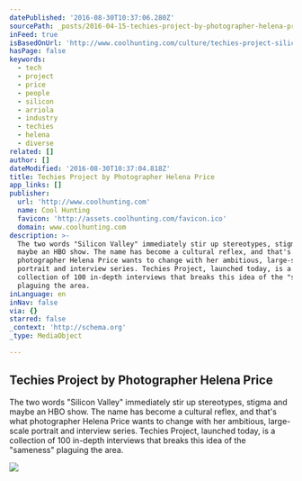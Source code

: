 ```yaml
---
datePublished: '2016-08-30T10:37:06.280Z'
sourcePath: _posts/2016-04-15-techies-project-by-photographer-helena-price.md
inFeed: true
isBasedOnUrl: 'http://www.coolhunting.com/culture/techies-project-silicon-valley-interviews'
hasPage: false
keywords:
  - tech
  - project
  - price
  - people
  - silicon
  - arriola
  - industry
  - techies
  - helena
  - diverse
related: []
author: []
dateModified: '2016-08-30T10:37:04.818Z'
title: Techies Project by Photographer Helena Price
app_links: []
publisher:
  url: 'http://www.coolhunting.com'
  name: Cool Hunting
  favicon: 'http://assets.coolhunting.com/favicon.ico'
  domain: www.coolhunting.com
description: >-
  The two words "Silicon Valley" immediately stir up stereotypes, stigma and
  maybe an HBO show. The name has become a cultural reflex, and that's what
  photographer Helena Price wants to change with her ambitious, large-scale
  portrait and interview series. Techies Project, launched today, is a
  collection of 100 in-depth interviews that breaks this idea of the "sameness"
  plaguing the area.
inLanguage: en
inNav: false
via: {}
starred: false
_context: 'http://schema.org'
_type: MediaObject

---
```

<article style=""><h1>Techies Project by Photographer Helena Price</h1><p>The two words "Silicon Valley" immediately stir up stereotypes, stigma and maybe an HBO show. The name has become a cultural reflex, and that's what photographer Helena Price wants to change with her ambitious, large-scale portrait and interview series. Techies Project, launched today, is a collection of 100 in-depth interviews that breaks this idea of the "sameness" plaguing the area.</p><img src="http://assets.coolhunting.com/coolhunting/2016/04/01/large_techies-project-silicon-valley-interviews-bts.jpg" /></article>